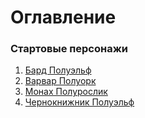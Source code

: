 # Оглавление
### Стартовые персонажи
1. [Бард Полуэльф](https://github.com/RomanDAnoshin/DnD/blob/main/%D0%A1%D1%82%D0%B0%D1%80%D1%82%D0%BE%D0%B2%D1%8B%D0%B5%20%D0%BF%D0%B5%D1%80%D1%81%D0%BE%D0%BD%D0%B0%D0%B6%D0%B8/%D0%91%D0%B0%D1%80%D0%B4%20%D0%9F%D0%BE%D0%BB%D1%83%D1%8D%D0%BB%D1%8C%D1%84.md "Бард Полуэльф")
2. [Варвар Полуорк](https://github.com/RomanDAnoshin/DnD/blob/main/%D0%A1%D1%82%D0%B0%D1%80%D1%82%D0%BE%D0%B2%D1%8B%D0%B5%20%D0%BF%D0%B5%D1%80%D1%81%D0%BE%D0%BD%D0%B0%D0%B6%D0%B8/%D0%92%D0%B0%D1%80%D0%B2%D0%B0%D1%80%20%D0%9F%D0%BE%D0%BB%D1%83%D0%BE%D1%80%D0%BA.md "Варвар Полуорк")
3. [Монах Полурослик](https://github.com/RomanDAnoshin/DnD/blob/main/%D0%A1%D1%82%D0%B0%D1%80%D1%82%D0%BE%D0%B2%D1%8B%D0%B5%20%D0%BF%D0%B5%D1%80%D1%81%D0%BE%D0%BD%D0%B0%D0%B6%D0%B8/%D0%9C%D0%BE%D0%BD%D0%B0%D1%85%20%D0%9F%D0%BE%D0%BB%D1%83%D1%80%D0%BE%D1%81%D0%BB%D0%B8%D0%BA.md "Монах Полурослик")
3. [Чернокнижник Полуэльф](https://github.com/RomanDAnoshin/DnD/blob/main/%D0%A1%D1%82%D0%B0%D1%80%D1%82%D0%BE%D0%B2%D1%8B%D0%B5%20%D0%BF%D0%B5%D1%80%D1%81%D0%BE%D0%BD%D0%B0%D0%B6%D0%B8/%D0%A7%D0%B5%D1%80%D0%BD%D0%BE%D0%BA%D0%BD%D0%B8%D0%B6%D0%BD%D0%B8%D0%BA%20%D0%9F%D0%BE%D0%BB%D1%83%D1%8D%D0%BB%D1%8C%D1%84.md "Чернокнижник Полуэльф")
